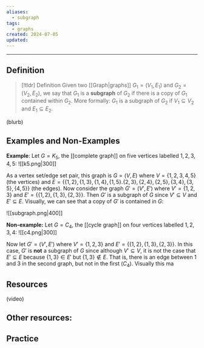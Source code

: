 ```yaml
---
aliases:
  - subgraph
tags:
  - graphs
created: 2024-07-05
updated:
---
```

---
## Definition 

> [!tldr] Definition
> Given two [[Graph|graphs]] $G_1 = (V_1, E_1)$ and $G_2 = (V_2, E_2)$, we say that $G_1$ is a **subgraph** of $G_2$ if there is a copy of $G_1$ contained within $G_2$. More formally: $G_1$ is a subgraph of $G_2$ if $V_1 \subseteq V_2$ and $E_1 \subseteq E_2$. 

(blurb)

## Examples and Non-Examples

**Example**: Let $G = K_5$, the [[complete graph]] on five vertices labelled $1,2,3,4,5$: 
![[k5.png|300]]

As a vertex set/edge set pair, this graph is  $G = (V,E)$ where $V = \{1,2,3,4,5\}$ (the vertices) and $E = \{\{1,2\}, \{1,3\}, \{1,4\}, \{1,5\}. \{2,3\}, \{2,4\}, \{2,5\}, \{3,4\}, \{3,5\}, \{4,5\}\}$ (the edges). Now consider the graph $G' = (V', E')$ where $V' = \{1,2,3\}$ and $E' = \{\{1,2\}, \{1,3\}, \{2,3\}\}$. Then $G'$ is a subgraph of $G$ since $V' \subseteq V$ and $E' \subseteq E$. Visually, we can see that a copy of $G'$ is contained in $G$: 

![[subgraph.png|400]]

**Non-example:** Let $G = C_4$, the [[cycle graph]] on four vertices labelled $1,2,3,4$: 
![[c4.png|300]]

Now let $G' = (V', E')$ where $V' = \{1,2,3\}$ and $E' = \{\{1,2\}, \{1,3\}, \{2,3\}\}$. In this case, $G'$ is **not** a subgraph of $G$ since although $V' \subseteq V$, it is not the case that $E' \subseteq E$ because $\{1,3\} \in E'$ but $\{1,3\} \not \in E$. That is, there is an edge between $1$ and $3$ in the second graph, but not in the first ($C_4$). Visually this ma

## Resources 

(video)

Other resources: 
- 

## Practice 
